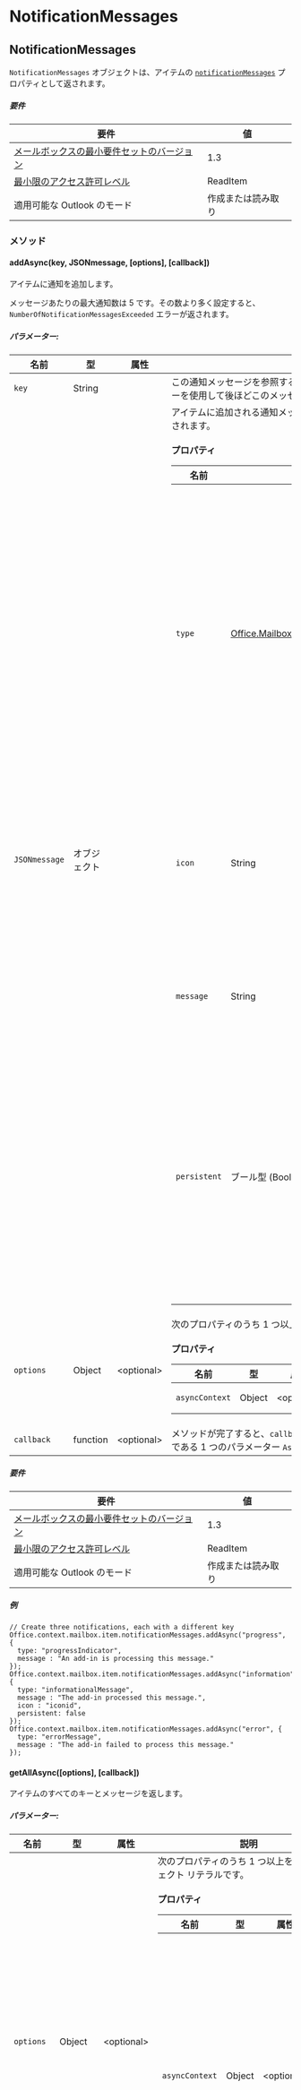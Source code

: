 

# <a name="notificationmessages"></a>NotificationMessages

## <a name="notificationmessages"></a>NotificationMessages

`NotificationMessages` オブジェクトは、アイテムの [`notificationMessages`](Office.context.mailbox.item.md#notificationmessages-notificationmessages) プロパティとして返されます。

##### <a name="requirements"></a>要件

|要件| 値|
|---|---|
|[メールボックスの最小要件セットのバージョン](./tutorial-api-requirement-sets.md)| 1.3|
|[最小限のアクセス許可レベル](../../docs/outlook/understanding-outlook-add-in-permissions.md)| ReadItem|
|適用可能な Outlook のモード| 作成または読み取り|

### <a name="methods"></a>メソッド

####  <a name="addasync(key,-jsonmessage,-[options],-[callback])"></a>addAsync(key, JSONmessage, [options], [callback])

アイテムに通知を追加します。

メッセージあたりの最大通知数は 5 です。その数より多く設定すると、`NumberOfNotificationMessagesExceeded` エラーが返されます。

##### <a name="parameters:"></a>パラメーター:

|名前| 型| 属性| 説明|
|---|---|---|---|
|`key`| String||この通知メッセージを参照するために使用される、開発者が指定したキー。開発者は、このキーを使用して後ほどこのメッセージを変更できます。32 文字以内にしてください。|
|`JSONmessage`| オブジェクト||アイテムに追加される通知メッセージを格納する JSON オブジェクト。次のプロパティで構成されます。<br/><br/>**プロパティ**<br/><table class="nested-table"><thead><tr><th>名前</th><th>型</th><th>説明</th></tr></thead><tbody><tr><td><code>type</code></td><td><a href="Office.MailboxEnums.md#.ItemNotificationMessageType">Office.MailboxEnums.ItemNotificationMessageType</a></td><td>メッセージの型を指定します。型が <code>ProgressIndicator</code> または <code>ErrorMessage</code> である場合、アイコンが自動的に提供され、メッセージは永続的ではありません。したがって、icon プロパティと persistent プロパティは、これらの型のメッセージでは無効になります。それらを指定すると、<code>ArgumentException</code> が生じます。型が <code>ProgressIndicator</code> である場合、開発者は操作の完了時に進行状況インジケーターを置き換える必要があります。</td></tr><tr><td><code>icon</code></td><td>String</td><td><code>Resource</code>セクションのマニフェストで定義されているアイコンへの参照。情報バー領域に表示されます。これは型が <code>InformationalMessage</code> である場合にのみ適用可能です。サポートされていない型にこのパラメーターを指定すると例外が生じます。</td></tr><tr><td><code>message</code></td><td>String</td><td>通知メッセージのテキスト。最大の長さは 150 文字です。開発者が、長めの文字列を渡した場合、<code>ArgumentOutOfRange</code> 例外がスローされます。</td></tr><tr><td><code>persistent</code></td><td>ブール型 (Boolean)</td><td>型が <code>InformationalMessage</code> の場合にのみ適用可能。<code>true</code> の場合、メッセージはこのアドインによって削除されるか、ユーザーが非表示にするまで残されます。<code>false</code> の場合、ユーザーが別のアイテムに移動すると削除されます。エラーの通知の場合、メッセージはユーザーが 1 回表示するまで残されます。このパラメーターをサポートされない型に指定すると、例外がスローされます。</td></tr></tbody></table>|
|`options`| Object| &lt;optional&gt;|次のプロパティのうち 1 つ以上を含むオブジェクト リテラルです。<br/><br/>**プロパティ**<br/><table class="nested-table"><thead><tr><th>名前</th><th>型</th><th>属性</th><th>説明</th></tr></thead><tbody><tr><td><code>asyncContext</code></td><td>Object</td><td>&lt;optional&gt;</td><td>開発者は、コールバック メソッドでアクセスしたい任意のオブジェクトを提供できます。</td></tr></tbody></table>|
|`callback`| function| &lt;optional&gt;|メソッドが完了すると、`callback` パラメーターに渡された関数が、[`asyncResult`](simple-types.md#asyncresult) オブジェクトである 1 つのパラメーター `AsyncResult` で呼び出されます。 |

##### <a name="requirements"></a>要件

|要件| 値|
|---|---|
|[メールボックスの最小要件セットのバージョン](./tutorial-api-requirement-sets.md)| 1.3|
|[最小限のアクセス許可レベル](../../docs/outlook/understanding-outlook-add-in-permissions.md)| ReadItem|
|適用可能な Outlook のモード| 作成または読み取り|

##### <a name="example"></a>例

```
// Create three notifications, each with a different key
Office.context.mailbox.item.notificationMessages.addAsync("progress", {
  type: "progressIndicator",
  message : "An add-in is processing this message."
});
Office.context.mailbox.item.notificationMessages.addAsync("information", {
  type: "informationalMessage",
  message : "The add-in processed this message.",
  icon : "iconid",
  persistent: false
});
Office.context.mailbox.item.notificationMessages.addAsync("error", {
  type: "errorMessage",
  message : "The add-in failed to process this message."
});
```

####  <a name="getallasync([options],-[callback])"></a>getAllAsync([options], [callback])

アイテムのすべてのキーとメッセージを返します。

##### <a name="parameters:"></a>パラメーター:

|名前| 型| 属性| 説明|
|---|---|---|---|
|`options`| Object| &lt;optional&gt;|次のプロパティのうち 1 つ以上を含むオブジェクト リテラルです。<br/><br/>**プロパティ**<br/><table class="nested-table"><thead><tr><th>名前</th><th>型</th><th>属性</th><th>説明</th></tr></thead><tbody><tr><td><code>asyncContext</code></td><td>Object</td><td>&lt;optional&gt;</td><td>開発者は、コールバック メソッドでアクセスしたい任意のオブジェクトを提供できます。</td></tr></tbody></table>|
|`callback`| function| &lt;optional&gt;|メソッドが完了すると、`callback` パラメーターに渡された関数が、[`asyncResult`](simple-types.md#asyncresult) オブジェクトである 1 つのパラメーター `AsyncResult` で呼び出されます。

正常な完了時に、`asyncResult.value` プロパティには [`NotificationMessageDetails`](simple-types.md#notificationmessagedetails) オブジェクトの配列が含まれます。|

##### <a name="requirements"></a>要件

|要件| 値|
|---|---|
|[メールボックスの最小要件セットのバージョン](./tutorial-api-requirement-sets.md)| 1.3|
|[最小限のアクセス許可レベル](../../docs/outlook/understanding-outlook-add-in-permissions.md)| ReadItem|
|適用可能な Outlook のモード| 作成または読み取り|

##### <a name="example"></a>例

```
// Get all notifications
Office.context.mailbox.item.notificationMessages.getAllAsync(function (asyncResult) {
  if (asyncResult.status != "failed") {
    Office.context.mailbox.item.notificationMessages.replaceAsync( "notifications", {
      type: "informationalMessage",
      message : "Found " + asyncResult.value.length + " notifications.",
      icon : "iconid",
      persistent: false
    });
  }
});
```

####  <a name="removeasync(key,-[options],-[callback])"></a>removeAsync(key, [options], [callback])

アイテムの通知メッセージを削除します。

##### <a name="parameters:"></a>パラメーター:

|名前| 型| 属性| 説明|
|---|---|---|---|
|`key`| String||通知メッセージを削除するためのキー。|
|`options`| Object| &lt;optional&gt;|次のプロパティのうち 1 つ以上を含むオブジェクト リテラルです。<br/><br/>**プロパティ**<br/><table class="nested-table"><thead><tr><th>名前</th><th>型</th><th>属性</th><th>説明</th></tr></thead><tbody><tr><td><code>asyncContext</code></td><td>Object</td><td>&lt;optional&gt;</td><td>開発者は、コールバック メソッドでアクセスしたい任意のオブジェクトを提供できます。</td></tr></tbody></table>|
|`callback`| function| &lt;optional&gt;|メソッドが完了すると、`callback` パラメーターに渡された関数が、[`asyncResult`](simple-types.md#asyncresult) オブジェクトである 1 つのパラメーター `AsyncResult` で呼び出されます。

キーが見つからない場合、`KeyNotFound` プロパティに `asyncResult.error` エラーが返されます。|

##### <a name="requirements"></a>要件

|要件| 値|
|---|---|
|[メールボックスの最小要件セットのバージョン](./tutorial-api-requirement-sets.md)| 1.3|
|[最小限のアクセス許可レベル](../../docs/outlook/understanding-outlook-add-in-permissions.md)| ReadItem|
|適用可能な Outlook のモード| 作成または読み取り|

##### <a name="example"></a>例

```
// Remove a notification
Office.context.mailbox.item.notificationMessages.removeAsync("progress");
```

####  <a name="replaceasync(key,-jsonmessage,-[options],-[callback])"></a>replaceAsync(key, JSONmessage, [options], [callback])

指定のキーが含まれる通知メッセージを別のメッセージに置換します。

指定したキーを持つ通知メッセージが存在しない場合は、`replaceAsync` が通知を追加します。

##### <a name="parameters:"></a>パラメーター:

|名前| 型| 属性| 説明|
|---|---|---|---|
|`key`| String||置換する通知メッセージのキー。32 文字以内にする必要があります。|
|`JSONmessage`| オブジェクト||既存のメッセージを置換する新しい通知メッセージを格納する JSON オブジェクト。次のプロパティで構成されます。<br/><br/>**プロパティ**<br/><table class="nested-table"><thead><tr><th>名前</th><th>型</th><th>説明</th></tr></thead><tbody><tr><td><code>type</code></td><td><a href="Office.MailboxEnums.md#.ItemNotificationMessageType">Office.MailboxEnums.ItemNotificationMessageType</a></td><td>メッセージの型を指定します。型が <code>ProgressIndicator</code> または <code>ErrorMessage</code> である場合、アイコンが自動的に提供され、メッセージは永続的ではありません。したがって、icon プロパティと persistent プロパティは、これらの型のメッセージでは無効になります。それらを指定すると、<code>ArgumentException</code> が生じます。型が <code>ProgressIndicator</code> である場合、開発者は操作の完了時に進行状況インジケーターを置き換える必要があります。</td></tr><tr><td><code>icon</code></td><td>String</td><td><code>Resource</code>セクションのマニフェストで定義されているアイコンへの参照。情報バー領域に表示されます。これは型が <code>InformationalMessage</code> である場合にのみ適用可能です。サポートされていない型にこのパラメーターを指定すると例外が生じます。</td></tr><tr><td><code>message</code></td><td>String</td><td>通知メッセージのテキスト。最大の長さは 150 文字です。開発者が、長めの文字列を渡した場合、<code>ArgumentOutOfRange</code> 例外がスローされます。</td></tr><tr><td><code>persistent</code></td><td>ブール型 (Boolean)</td><td>型が <code>InformationalMessage</code> の場合にのみ適用可能。<code>true</code> の場合、メッセージはこのアドインによって削除されるか、ユーザーが非表示にするまで残されます。<code>false</code> の場合、ユーザーが別のアイテムに移動すると削除されます。エラーの通知の場合、メッセージはユーザーが 1 回表示するまで残されます。このパラメーターをサポートされない型に指定すると、例外がスローされます。</td></tr></tbody></table>|
|`options`| Object| &lt;optional&gt;|次のプロパティのうち 1 つ以上を含むオブジェクト リテラルです。<br/><br/>**プロパティ**<br/><table class="nested-table"><thead><tr><th>名前</th><th>型</th><th>属性</th><th>説明</th></tr></thead><tbody><tr><td><code>asyncContext</code></td><td>Object</td><td>&lt;optional&gt;</td><td>開発者は、コールバック メソッドでアクセスしたい任意のオブジェクトを提供できます。</td></tr></tbody></table>|
|`callback`| function| &lt;optional&gt;|メソッドが完了すると、`callback` パラメーターに渡された関数が、[`asyncResult`](simple-types.md#asyncresult) オブジェクトである 1 つのパラメーター `AsyncResult` で呼び出されます。 |

##### <a name="requirements"></a>要件

|要件| 値|
|---|---|
|[メールボックスの最小要件セットのバージョン](./tutorial-api-requirement-sets.md)| 1.3|
|[最小限のアクセス許可レベル](../../docs/outlook/understanding-outlook-add-in-permissions.md)| ReadItem|
|適用可能な Outlook のモード| 作成または読み取り|

##### <a name="example"></a>例

```
// Replace a notification with an informational notification
Office.context.mailbox.item.notificationMessages.replaceAsync("progress", {
  type: "informationalMessage",
  message : "The message was processed successfully.",
  icon : "iconid",
  persistent: false
});
```
